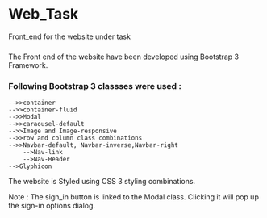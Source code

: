  # Web_Task
Front_end for the website under task

### 

The Front end of the website have been developed using Bootstrap 3 Framework.
### Following Bootstrap 3 classses were used : 
```
-->>container
-->>container-fluid
-->>Modal
-->>caraousel-default
-->>Image and Image-responsive
-->>row and column class combinations
-->>Navbar-default, Navbar-inverse,Navbar-right
    -->Nav-link
    -->Nav-Header
-->Glyphicon
```


The website is Styled using CSS 3 styling combinations.

Note : The sign_in button is linked to the Modal class. Clicking it will pop up the sign-in options dialog.


